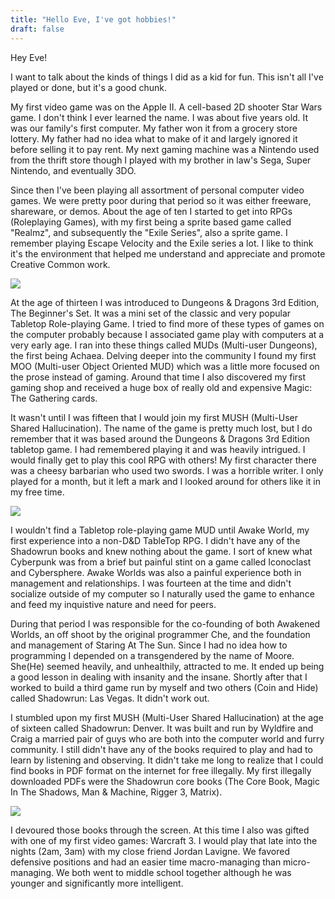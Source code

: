 ```yaml
---
title: "Hello Eve, I've got hobbies!"
draft: false
---
```


Hey Eve!

I want to talk about the kinds of things I did as a kid for fun. This isn't all I've played or done, but it's a good chunk.

My first video game was on the Apple II. A cell-based 2D shooter Star Wars game. I don't think I ever learned the name. I was about five years old. It was our family's first computer. My father won it from a grocery store lottery. My father had no idea what to make of it and largely ignored it before selling it to pay rent. My next gaming machine was a Nintendo used from the thrift store though I played with my brother in law's Sega, Super Nintendo, and eventually 3DO.

Since then I've been playing all assortment of personal computer video games. We were pretty poor during that period so it was either freeware, shareware, or demos. About the age of ten I started to get into RPGs (Roleplaying Games), with my first being a sprite based game called "Realmz", and subsequently the "Exile Series", also a sprite game. I remember playing Escape Velocity and the Exile series a lot. I like to think it's the environment that helped me understand and appreciate and promote Creative Common work.

![](http://ecx.images-amazon.com/images/I/615ml39TfIL._SS500_.jpg)

At the age of thirteen I was introduced to Dungeons & Dragons 3rd Edition, The Beginner's Set. It was a mini set of the classic and very popular Tabletop Role-playing Game. I tried to find more of these types of games on the computer probably because I associated game play with computers at a very early age. I ran into these things called MUDs (Multi-user Dungeons), the first being Achaea. Delving deeper into the community I found my first MOO (Multi-user Object Oriented MUD) which was a little more focused on the prose instead of gaming. Around that time I also discovered my first gaming shop and received a huge box of really old and expensive Magic: The Gathering cards.

It wasn't until I was fifteen that I would join my first MUSH (Multi-User Shared Hallucination). The name of the game is pretty much lost, but I do remember that it was based around the Dungeons & Dragons 3rd Edition tabletop game. I had remembered playing it and was heavily intrigued. I would finally get to play this cool RPG with others! My first character there was a cheesy barbarian who used two swords. I was a horrible writer. I only played for a month, but it left a mark and I looked around for others like it in my free time.

![](http://www.examiner.com/images/blog/wysiwyg/image/roleplaying.jpg)

I wouldn't find a Tabletop role-playing game MUD until Awake World, my first experience into a non-D&D TableTop RPG. I didn't have any of the Shadowrun books and knew nothing about the game. I sort of knew what Cyberpunk was from a brief but painful stint on a game called Iconoclast and Cybersphere. Awake Worlds was also a painful experience both in management and relationships. I was fourteen at the time and didn't socialize outside of my computer so I naturally used the game to enhance and feed my inquistive nature and need for peers.

During that period I was responsible for the co-founding of both Awakened Worlds, an off shoot by the original programmer Che, and the foundation and management of Staring At The Sun. Since I had no idea how to programming I depended on a transgendered by the name of Moore. She(He) seemed heavily, and unhealthily, attracted to me. It ended up being a good lesson in dealing with insanity and the insane. Shortly after that I worked to build a third game run by myself and two others (Coin and Hide) called Shadowrun: Las Vegas. It didn't work out.

I stumbled upon my first MUSH (Multi-User Shared Hallucination) at the age of sixteen called Shadowrun: Denver. It was built and run by Wyldfire and Craig a married pair of guys who are both into the computer world and furry community. I still didn't have any of the books required to play and had to learn by listening and observing. It didn't take me long to realize that I could find books in PDF format on the internet for free illegally. My first illegally downloaded PDFs were the Shadowrun core books (The Core Book, Magic In The Shadows, Man & Machine, Rigger 3, Matrix).

![](http://upload.wikimedia.org/wikipedia/en/6/6f/Shadowrun3.jpg)

I devoured those books through the screen. At this time I also was gifted with one of my first video games: Warcraft 3. I would play that late into the nights (2am, 3am) with my close friend Jordan Lavigne. We favored defensive positions and had an easier time macro-managing than micro-managing. We both went to middle school together although he was younger and significantly more intelligent.
